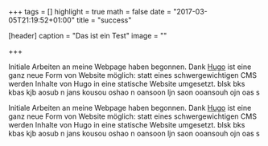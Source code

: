+++
tags = []
highlight = true
math = false
date = "2017-03-05T21:19:52+01:00"
title = "success"

[header]
  caption = "Das ist ein Test"
  image = ""

+++

Initiale Arbeiten an meine Webpage haben begonnen. Dank [Hugo](https://gohugo.io) ist eine ganz neue Form von Website möglich: statt eines schwergewichtigen CMS werden Inhalte von Hugo in eine statische Website umgesetzt.
blsk bks kbas kjb aosub n jans kousou  oshao n oansoon ljn saon ooansouh ojn oas s

Initiale Arbeiten an meine Webpage haben begonnen. Dank [Hugo](https://gohugo.io) ist eine ganz neue Form von Website möglich: statt eines schwergewichtigen CMS werden Inhalte von Hugo in eine statische Website umgesetzt.
blsk bks kbas kjb aosub n jans kousou  oshao n oansoon ljn saon ooansouh ojn oas s
